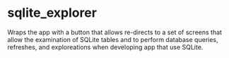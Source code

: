 # sqlite_explorer

Wraps the app with a button that allows re-directs to a set of screens that allow the examination of SQLite tables and to perform database queries, refreshes, and exploreations when developing app that use SQLite.
